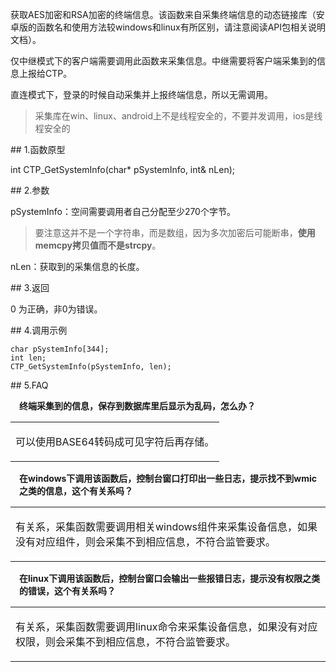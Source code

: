 <p>获取AES加密和RSA加密的终端信息。该函数来自采集终端信息的动态链接库（安卓版的函数名和使用方法较windows和linux有所区别，请注意阅读API包相关说明文档）。</p>
<p>仅中继模式下的客户端需要调用此函数来采集信息。中继需要将客户端采集到的信息上报给CTP。</p>
<p>直连模式下，登录的时候自动采集并上报终端信息，所以无需调用。</p>
<blockquote>
<p>采集库在win、linux、android上不是线程安全的，不要并发调用，ios是线程安全的</p>
</blockquote>
<span class="anchor" id="3c4c5ca8-72a4-4669-817a-dd0f720f1378"></span>
## 1.函数原型
<p>int CTP_GetSystemInfo(char* pSystemInfo, int&amp; nLen);</p>
<span class="anchor" id="84e32ab4-6a5f-4005-a674-1d5aedc6a34c"></span>
## 2.参数
<p>pSystemInfo：空间需要调用者自己分配至少270个字节。</p>
<blockquote>
<p>要注意这并不是一个字符串，而是数组，因为多次加密后可能断串，<strong>使用memcpy拷贝值而不是strcpy</strong>。</p>
</blockquote>
<p>nLen：获取到的采集信息的长度。</p>
<span class="anchor" id="23efedbe-5c47-48a4-80e5-011dca0f50bf"></span>
## 3.返回
<p>0 为正确，非0为错误。</p>
<span class="anchor" id="b4947c0a-6979-4730-897e-f4f931d7bb52"></span>
## 4.调用示例
<pre><code>char pSystemInfo[344];
int len;
CTP_GetSystemInfo(pSystemInfo, len);
</code></pre>
<span class="anchor" id="3e22f72f-4d7a-4815-9c72-41ea8f306251"></span>
## 5.FAQ
<p><div class="region_i" id=""><p class="region_header" id="region_header_1" style="padding-left: 1em;font-weight : bold;text-indent: 0px;text-align: left;">终端采集到的信息，保存到数据库里后显示为乱码，怎么办？</p><div class="region_panel" id="region_panel_1" style="display:block;"><table><tr><td>
<p>可以使用BASE64转码成可见字符后再存储。</p>
</td></tr></table>
</div><p class="region_tail" id="region_tail_1" style="border-top-color:transparent;border-bottom-width:0;"></p></div></p>
<p><div class="region_i" id=""><p class="region_header" id="region_header_2" style="padding-left: 1em;font-weight : bold;text-indent: 0px;text-align: left;">在windows下调用该函数后，控制台窗口打印出一些日志，提示找不到wmic之类的信息，这个有关系吗？</p><div class="region_panel" id="region_panel_2" style="display:block;"><table><tr><td>
<p>有关系，采集函数需要调用相关windows组件来采集设备信息，如果没有对应组件，则会采集不到相应信息，不符合监管要求。</p>
</td></tr></table>
</div><p class="region_tail" id="region_tail_2" style="border-top-color:transparent;border-bottom-width:0;"></p></div></p>
<p><div class="region_i" id=""><p class="region_header" id="region_header_3" style="padding-left: 1em;font-weight : bold;text-indent: 0px;text-align: left;">在linux下调用该函数后，控制台窗口会输出一些报错日志，提示没有权限之类的错误，这个有关系吗？</p><div class="region_panel" id="region_panel_3" style="display:block;"><table><tr><td>
<p>有关系，采集函数需要调用linux命令来采集设备信息，如果没有对应权限，则会采集不到相应信息，不符合监管要求。</p>
</td></tr></table>
</div><p class="region_tail" id="region_tail_3" style="border-top-color:transparent;border-bottom-width:0;"></p></div></p>
